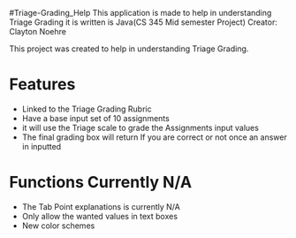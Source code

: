#Triage-Grading_Help
This application is made to help in understanding Triage Grading it is written is Java(CS 345 Mid semester Project)
Creator: Clayton Noehre

This project was created to help in understanding Triage Grading.

# Features
 * Linked to the Triage Grading Rubric
 * Have a base input set of 10 assignments
 * it will use the Triage scale to grade the Assignments input values
 * The final grading box will return If you are correct or not once an answer in inputted

# Functions Currently N/A
 * The Tab Point explanations is currently N/A
 * Only allow the wanted values in text boxes
 * New color schemes